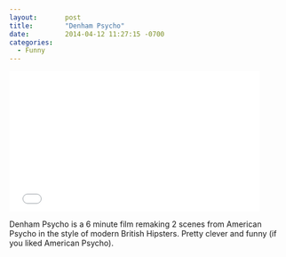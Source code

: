```yaml
---
layout:       post
title:        "Denham Psycho"
date:         2014-04-12 11:27:15 -0700
categories:
  - Funny
---
```


<iframe class="embedly-embed" src="//cdn.embedly.com/widgets/media.html?src=https%3A%2F%2Fwww.youtube.com%2Fembed%2FIpHU6TkqWjs%3Ffeature%3Doembed&url=https%3A%2F%2Fwww.youtube.com%2Fwatch%3Fv%3DIpHU6TkqWjs&image=https%3A%2F%2Fi.ytimg.com%2Fvi%2FIpHU6TkqWjs%2Fhqdefault.jpg&key=d815972c91e546edb5d2d02e509f8b1c&type=text%2Fhtml&schema=youtube" width="450" height="253" scrolling="no" frameborder="0" allowfullscreen></iframe>

Denham Psycho is a 6 minute film remaking 2 scenes from American Psycho in the style of modern British Hipsters. Pretty clever and funny (if you liked American Psycho).

